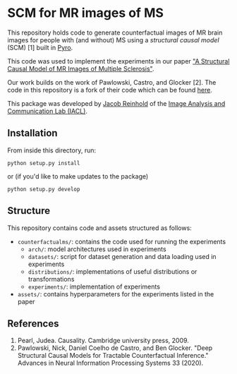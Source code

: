 SCM for MR images of MS
=======================

This repository holds code to generate counterfactual images of MR brain images for people with (and without) MS
using a *structural causal model* (SCM) [1] built in [Pyro](https://github.com/pyro-ppl/pyro).

This code was used to implement the experiments in our paper ["A Structural Causal Model of MR Images of Multiple Sclerosis"](https://arxiv.org/abs/2103.03158).

Our work builds on the work of Pawlowski, Castro, and Glocker [2]. The code in
this repository is a fork of their code which can be found [here](https://github.com/biomedia-mira/deepscm).

This package was developed by [Jacob Reinhold](https://jcreinhold.github.io)
of the [Image Analysis and Communication Lab (IACL)](http://iacl.ece.jhu.edu/index.php/Main_Page).

Installation
------------

From inside this directory, run:

    python setup.py install

or (if you'd like to make updates to the package)

    python setup.py develop

Structure
---------
This repository contains code and assets structured as follows:

- `counterfactualms/`: contains the code used for running the experiments
    - `arch/`: model architectures used in experiments
    - `datasets/`: script for dataset generation and data loading used in experiments
    - `distributions/`: implementations of useful distributions or transformations
    - `experiments/`: implementation of experiments
- `assets/`: contains hyperparameters for the experiments listed in the paper

References
----------
  1. Pearl, Judea. Causality. Cambridge university press, 2009.
  2. Pawlowski, Nick, Daniel Coelho de Castro, and Ben Glocker. 
     "Deep Structural Causal Models for Tractable Counterfactual Inference."
     Advances in Neural Information Processing Systems 33 (2020).
